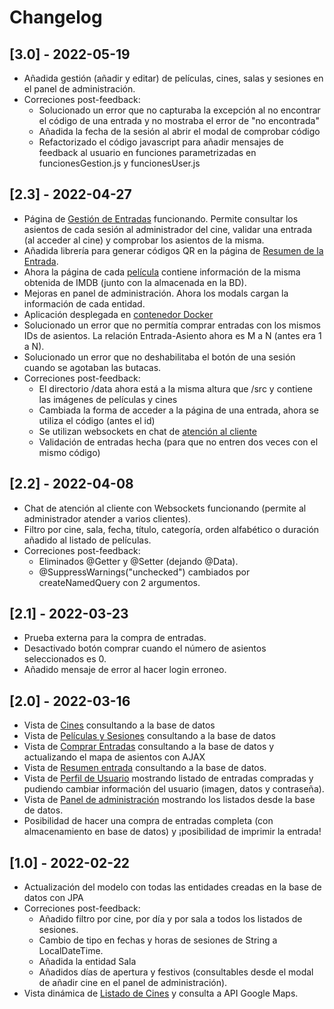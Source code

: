 # Changelog

## [3.0] - 2022-05-19
- Añadida gestión (añadir y editar) de películas, cines, salas y sesiones en el panel de administración.
- Correciones post-feedback:
  - Solucionado un error que no capturaba la excepción al no encontrar el código de una entrada y no mostraba el error de "no encontrada"
  - Añadida la fecha de la sesión al abrir el modal de comprobar código
  - Refactorizado el código javascript para añadir mensajes de feedback al usuario en funciones parametrizadas en funcionesGestion.js y funcionesUser.js
 
## [2.3] - 2022-04-27
- Página de [Gestión de Entradas](http://localhost:8080/admin/gestion-entradas/) funcionando. Permite consultar los asientos de cada sesión al administrador del cine, validar una entrada (al acceder al cine) y comprobar los asientos de la misma.
- Añadida librería para generar códigos QR en la página de [Resumen de la Entrada](http://localhost:8080/entradas/67G5HJ4F).
- Ahora la página de cada [película](http://localhost:8080/peliculas/1) contiene información de la misma obtenida de IMDB (junto con la almacenada en la BD).
- Mejoras en panel de administración. Ahora los modals cargan la información de cada entidad.
- Aplicación desplegada en [contenedor Docker](https://vm38.containers.fdi.ucm.es/)
- Solucionado un error que no permitía comprar entradas con los mismos IDs de asientos. La relación Entrada-Asiento ahora es M a N (antes era 1 a N).
- Solucionado un error que no deshabilitaba el botón de una sesión cuando se agotaban las butacas.
- Correciones post-feedback:
  - El directorio /data ahora está a la misma altura que /src y contiene las imágenes de películas y cines
  - Cambiada la forma de acceder a la página de una entrada, ahora se utiliza el código (antes el id)
  - Se utilizan websockets en chat de [atención al cliente](http://localhost:8080/admin/atencion-cliente)
  - Validación de entradas hecha (para que no entren dos veces con el mismo código)

## [2.2] - 2022-04-08
- Chat de atención al cliente con Websockets funcionando (permite al administrador atender a varios clientes).
- Filtro por cine, sala, fecha, título, categoría, orden alfabético o duración añadido al listado de películas.
- Correciones post-feedback:
  - Eliminados @Getter y @Setter (dejando @Data).
  - @SuppressWarnings("unchecked") cambiados por createNamedQuery con 2 argumentos.

## [2.1] - 2022-03-23
- Prueba externa para la compra de entradas.
- Desactivado botón comprar cuando el número de asientos seleccionados es 0.
- Añadido mensaje de error al hacer login erroneo.

## [2.0] - 2022-03-16
- Vista de [Cines](http://localhost:8080/cines/) consultando a la base de datos
- Vista de [Películas y Sesiones](http://localhost:8080/peliculas/) consultando a la base de datos
- Vista de [Comprar Entradas](http://localhost:8080/entradas/compra-entradas?sesion=1) consultando a la base de datos y actualizando el mapa de asientos con AJAX
- Vista de [Resumen entrada](http://localhost:8080/entradas/67G5HJ4F) consultando a la base de datos.
- Vista de [Perfil de Usuario](http://localhost:8080/user/1) mostrando listado de entradas compradas y pudiendo cambiar información del usuario (imagen, datos y contraseña).
- Vista de [Panel de administración](http://localhost:8080/admin/) mostrando los listados desde la base de datos.
- Posibilidad de hacer una compra de entradas completa (con almacenamiento en base de datos) y ¡posibilidad de imprimir la entrada!

## [1.0] - 2022-02-22
- Actualización del modelo con todas las entidades creadas en la base de datos con JPA
- Correciones post-feedback:
  - Añadido filtro por cine, por día y por sala a todos los listados de sesiones.
  - Cambio de tipo en fechas y horas de sesiones de String a LocalDateTime.
  - Añadida la entidad Sala
  - Añadidos días de apertura y festivos (consultables desde el modal de añadir cine en el panel de administración).
- Vista dinámica de [Listado de Cines](http://localhost:8080/cines/) y consulta a API Google Maps.
